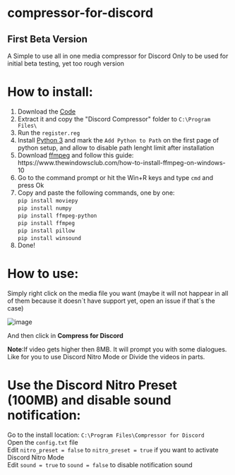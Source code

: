 # compressor-for-discord
<h2><b>First Beta Version</b></h2>
 A Simple to use all in one media compressor for Discord
 Only to be used for initial beta testing, yet too rough version
 
 <h1>How to install:</h1>
 
 <ol>
 <li>Download the <a href="https://github.com/SuperX-dev/compressor-for-discord/archive/refs/heads/beta_0.1.zip">Code</a></li>
 <li>Extract it and copy the "Discord Compressor" folder to <code>C:\Program Files\</code></li>
 <li>Run the <code>register.reg</code></li>
   <li>Install <a href="https://www.python.org/downloads/">Python 3</a> and mark the <code>Add Python to Path</code> on the first page of python setup, and allow to disable path lenght limit after installation </li>
<li>Download <a href="https://github.com/GyanD/codexffmpeg/releases/download/2021-09-30-git-3ee4502753/ffmpeg-2021-09-30-git-3ee4502753-full_build.zip">ffmpeg</a> and follow this guide: https://www.thewindowsclub.com/how-to-install-ffmpeg-on-windows-10</li>
  <li>Go to the command prompt or hit the Win+R keys and type <code>cmd</code> and press Ok</li>
 <li>Copy and paste the following commands, one by one:<br>
  <code>pip install moviepy</code><br>
  <code>pip install numpy</code><br>
  <code>pip install ffmpeg-python</code><br>
  <code>pip install ffmpeg</code><br>
   <code>pip install pillow</code><br>
  <code>pip install winsound</code>
     <li>Done!</li>
     </ol>
     
<h1>How to use:</h1>
     
   Simply right click on the media file you want (maybe it will not happear in all of them because it doesn´t have support yet, open an issue if that´s the case)
   
   ![image](https://user-images.githubusercontent.com/74361788/135717584-e9b3490f-fe26-4ffb-9ca5-e044c0cc0b3b.png)
     
   And then click in <b>Compress for Discord</b>
   
   <b>Note</b>:If video gets higher then 8MB. It will prompt you with some dialogues. Like for you to use Discord Nitro Mode or Divide the videos in parts.
   
<h1>Use the Discord Nitro Preset (100MB) and disable sound notification:</h1>
  Go to the install location: <code>C:\Program Files\Compressor for Discord</code><br>
  Open the <code>config.txt</code> file<br>
  Edit <code>nitro_preset = false</code> to <code>nitro_preset = true</code> if you want to activate Discord Nitro Mode
  <br>Edit <code>sound = true</code> to <code>sound = false</code> to disable notification sound
 
